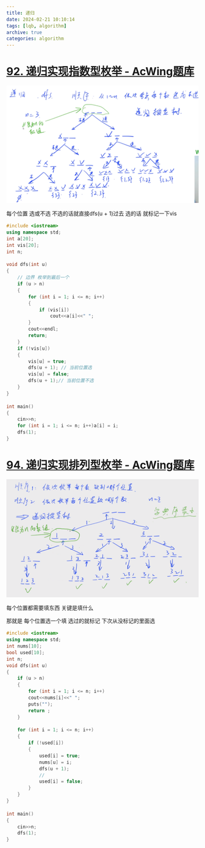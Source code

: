 ```yaml
---
title: 递归
date: 2024-02-21 10:10:14
tags: [lqb, algorithm]
archive: true
categories: algorithm
---
```


# [92. 递归实现指数型枚举 - AcWing题库](https://www.acwing.com/problem/content/94/)

![image-20240221101137855](../images/$%7Bfiilename%7D/image-20240221101137855.png)

每个位置 选或不选  不选的话就直接dfs(u + 1)过去 选的话 就标记一下vis

```C++
#include <iostream>
using namespace std;
int a[20];
int vis[20];
int n;

void dfs(int u)
{
    // 边界 枚举到最后一个
    if (u > n)
    {
        for (int i = 1; i <= n; i++)
        {
            if (vis[i])
                cout<<a[i]<<" ";
        }
        cout<<endl;
        return;
    }
    if (!vis[u])
    {
        vis[u] = true;
        dfs(u + 1); // 当前位置选
        vis[u] = false;
        dfs(u + 1);// 当前位置不选
    }
}

int main()
{
    cin>>n;
    for (int i = 1; i <= n; i++)a[i] = i;
    dfs(1);
}
```

# [94. 递归实现排列型枚举 - AcWing题库](https://www.acwing.com/problem/content/96/)

![image-20240221112328817](../images/$%7Bfiilename%7D/image-20240221112328817.png)

每个位置都需要填东西  关键是填什么 

那就是 每个位置选一个填 选过的就标记 下次从没标记的里面选

```C++
#include <iostream>
using namespace std;
int nums[10];
bool used[10];
int n;
void dfs(int u)
{
    if (u > n)
    {
        for (int i = 1; i <= n; i++)
        cout<<nums[i]<<" ";
        puts("");
        return ;
    }
    
    for (int i = 1; i <= n; i++)
    {
        if (!used[i])
        {
            used[i] = true;
            nums[u] = i;
            dfs(u + 1);
            // 
            used[i] = false;
        }
    }
}

int main()
{
    cin>>n;
    dfs(1);
}
```

